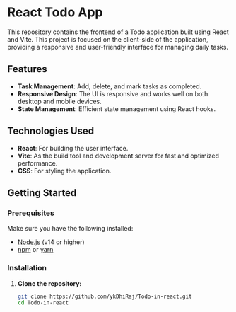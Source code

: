 # React Todo App

This repository contains the frontend of a Todo application built using React and Vite. This project is focused on the client-side of the application, providing a responsive and user-friendly interface for managing daily tasks.

## Features

- **Task Management**: Add, delete, and mark tasks as completed.
- **Responsive Design**: The UI is responsive and works well on both desktop and mobile devices.
- **State Management**: Efficient state management using React hooks.

## Technologies Used

- **React**: For building the user interface.
- **Vite**: As the build tool and development server for fast and optimized performance.
- **CSS**: For styling the application.

## Getting Started

### Prerequisites

Make sure you have the following installed:

- [Node.js](https://nodejs.org/) (v14 or higher)
- [npm](https://www.npmjs.com/) or [yarn](https://yarnpkg.com/)

### Installation

1. **Clone the repository:**

   ```bash
   git clone https://github.com/ykDhiRaj/Todo-in-react.git
   cd Todo-in-react
